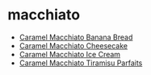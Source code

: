 # macchiato

 * [Caramel Macchiato Banana Bread](../index/c/caramel-macchiato-banana-bread.json)
 * [Caramel Macchiato Cheesecake](../index/c/caramel-macchiato-cheesecake.json)
 * [Caramel Macchiato Ice Cream](../index/c/caramel-macchiato-ice-cream.json)
 * [Caramel Macchiato Tiramisu Parfaits](../index/c/caramel-macchiato-tiramisu-parfaits.json)
